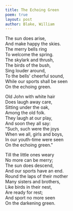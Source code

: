 ```yaml
---
title: The Echoing Green
poem: true
layout: post
author: Blake, William
---
```

The sun does arise,  
And make happy the skies.  
The merry bells ring  
To welcome the spring.  
The skylark and thrush,  
The birds of the bush,  
Sing louder around,  
To the bells' cheerful sound,  
While our sports shall be seen  
On the echoing green.   

Old John with white hair  
Does laugh away care,  
Sitting under the oak,  
Among the old folk.  
They laugh at our play,  
And soon they all say:  
&quot;Such, such were the joys  
When we all, girls and boys,  
In our youth-time were seen  
On the echoing green.&quot;  

Till the little ones weary  
No more can be merry;  
The sun does descend,  
And our sports have an end.  
Round the laps of their mother  
Many sisters and brothers,  
Like birds in their nest,  
Are ready for rest;  
And sport no more seen  
On the darkening green.

